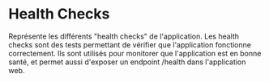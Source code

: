 Health Checks
=============

Représente les différents "health checks" de l'application.
Les health checks sont des tests permettant de vérifier que l'application fonctionne correctement.
Ils sont utilisés pour monitorer que l'application est en bonne santé, et permet aussi d'exposer un endpoint /health dans l'application web.
